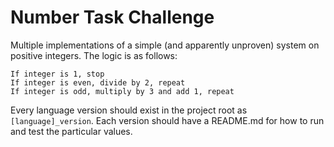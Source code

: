 # Number Task Challenge

Multiple implementations of a simple (and apparently unproven) system on positive integers. The logic is as follows:

    If integer is 1, stop
    If integer is even, divide by 2, repeat
    If integer is odd, multiply by 3 and add 1, repeat

Every language version should exist in the project root as `[language]_version`. Each version should have a README.md for how to run and test the particular values.